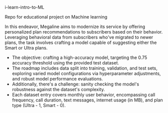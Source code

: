 i-learn-intro-to-ML

Repo for educational project on Machine learning

In this endeavor, Megaline aims to modernize its service by offering personalized plan recommendations to subscribers based on their behavior. Leveraging behavioral data from subscribers who've migrated to newer plans, the task involves crafting a model capable of suggesting either the Smart or Ultra plans.

- The objective: crafting a high-accuracy model, targeting the 0.75 accuracy threshold using the provided test dataset.
- The roadmap includes data split into training, validation, and test sets, exploring varied model configurations via hyperparameter adjustments, and robust model performance evaluations.
- Additionally, there's a challenge: sanity checking the model's robustness against the dataset's complexity.
- Each dataset entry covers monthly user behavior, encompassing call frequency, call duration, text messages, internet usage (in MB), and plan type (Ultra - 1, Smart - 0).